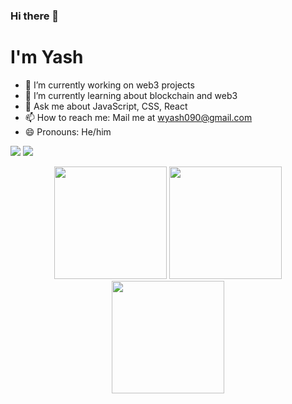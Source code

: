 ### Hi there 👋
# I'm Yash 
<!--
**yashwankhade/yashwankhade** is a ✨ _special_ ✨ repository because its `README.md` (this file) appears on your GitHub profile.
Here are some ideas to get you started:-->

- 🔭 I’m currently working on web3 projects
- 🌱 I’m currently learning about blockchain and web3
- 💬 Ask me about JavaScript, CSS, React
- 📫 How to reach me: Mail me at wyash090@gmail.com
- 😄 Pronouns: He/him
 





<!-- ![Yash's github stats](https://github-readme-stats.vercel.app/api?username=yashwankhade&count_private=true&hide=issues&show_icons=true&theme=radical) -->

<!-- To remove C++, use this link : https://github-readme-stats.vercel.app/api/top-langs/?username=yashwankhade&layout=compact&hide=c%2B%2B -->
<!-- [![Top Langs](https://github-readme-stats.vercel.app/api/top-langs/?username=yashwankhade&layout=compact&theme=radical)](https://github.com/yashwankhade/github-readme-stats) -->

<!--<a href="https://twitter.com/CodingIsool"><img src="https://img.shields.io/badge/twitter-%231DA1F2.svg?&style=for-the-badge&logo=twitter&logoColor=white"/></a> -->
<a href='https://www.linkedin.com/in/yash-wankhade-266a98152/'><img src="https://img.shields.io/badge/linkedin-%230077B5.svg?&style=for-the-badge&logo=linkedin&logoColor=white"/></a> <a href="mailto:wyash090@gmail.com"><img src="https://img.shields.io/badge/wyash090@gmail.com-%23D14836.svg?&style=for-the-badge&logo=gmail&logoColor=white"/></a>

<p align="center">
<img height="180em" src="https://github-readme-stats.vercel.app/api?username=yashwankhade&amp;show_icons=true&amp;theme=tokyonight&amp;include_all_commits=true&amp;count_private=true" style="max-width:100%;">
<img style="margin-left=20px;" height="180em" src="https://github-readme-stats.vercel.app/api/top-langs/?username=yashwankhade&amp;theme=tokyonight" style="max-width:100%;">
<br>
<img height="180em" style="max-width:100%;" src="https://github-readme-streak-stats.herokuapp.com?user=yashwankhade&theme=tokyonight">
 </p>
<!--

Here are some ideas to get you started:

- 🔭 I’m currently working on ...
- 🌱 I’m currently learning ...
- 👯 I’m looking to collaborate on ...
- 🤔 I’m looking for help with ...
- 💬 Ask me about ...
- 📫 How to reach me: ...
- 😄 Pronouns: ...
- ⚡ Fun fact: ...
-->


